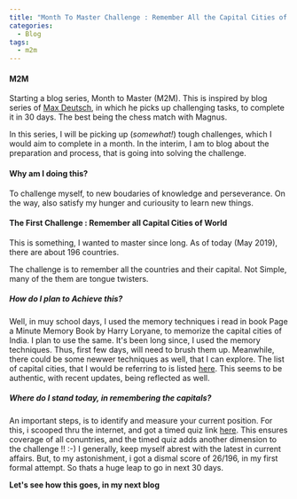 ```yaml
---
title: "Month To Master Challenge : Remember All the Capital Cities of the World"
categories:
  - Blog
tags:
  - m2m
---
```


#### M2M
Starting a blog series, Month to Master (M2M).
This is  inspired by blog series of [Max Deutsch](https://medium.com/@maxdeutsch), in which he picks up challenging tasks, to complete it in 30 days. The best being the chess match with Magnus.

In this series, I will be picking up (_somewhat!_) tough challenges, which I would aim to complete in a month.
In the interim, I am to blog about the preparation and process, that is going into solving the challenge.

#### Why am I doing this?
To challenge myself, to new boudaries of knowledge and perseverance.
On the way, also satisfy my hunger and curiousity to learn new things.

#### The First Challenge : Remember all Capital Cities of World
This is something, I wanted to master since long. As of today (May 2019), there are about 196 countries.

The challenge is to remember all the countries and their capital. Not Simple, many of the them are tongue twisters.

##### How do I plan to Achieve this?
Well, in muy school days, I used the memory techniques i read in book Page a Minute Memory Book by Harry Loryane, to memorize the capital cities of India. I plan to use the same. It's been long since, I used the memory techniques. Thus, first few days, will need to brush them up. Meanwhile, there could be some newwer techniques as well, that I can explore. The list of capital cities, that I would be referring to is listed [here](https://www.countries-ofthe-world.com/capitals-of-the-world.html). This seems to be authentic, with recent updates, being reflected as well.

##### Where do I stand today, in remembering the capitals?
An important steps, is to identify and measure your current position. For this, i scooped thru the internet, and got a timed quiz link [here](https://www.jetpunk.com/quizzes/name-world-capitals). This ensures coverage of all conuntries, and the timed quiz adds another dimension to the challenge !! :-)
I generally, keep myself abrest with the latest in current affairs. But, to my astonishment, i got a dismal score of 26/196, in my first formal attempt.
So thats a huge leap to go in next 30 days.

**Let's see how this goes, in my next blog**
